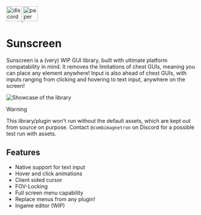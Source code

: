 <a href="https://discord.gg/PJFAGTCyyk" target="_blank">
  <img alt="discord-plural" height="40" src="https://cdn.jsdelivr.net/npm/@intergrav/devins-badges@3/assets/compact/social/discord-plural_vector.svg">
</a>

<img alt="paper" height="40" src="https://cdn.jsdelivr.net/npm/@intergrav/devins-badges@3/assets/compact/supported/paper_vector.svg">

# Sunscreen
Sunscreen is a (very) WIP GUI library, built with ultimate platform compatability in mind. It removes the limitations of chest GUIs, meaning you can place any element anywhere! Input is also ahead of chest GUIs, with inputs ranging from clicking and hovering to text input, anywhere on the screen!

![Showcase of the library](./assets/image/showcase-gif.gif)

> [!WARNING]  
> This library/plugin won't run without the default assets, which are kept out from source on purpose. Contact ``@combimagnetron`` on Discord for a possible test run with assets.

## Features
- Native support for text input
- Hover and click animations
- Client sided cursor
- FOV-Locking
- Full screen menu capability
- Replace menus from any plugin!
- Ingame editor (WIP)
